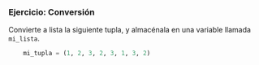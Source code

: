### Ejercicio: Conversión
Convierte a lista la siguiente tupla, y almacénala en una variable llamada `mi_lista`.

```python
	mi_tupla = (1, 2, 3, 2, 3, 1, 3, 2)
```